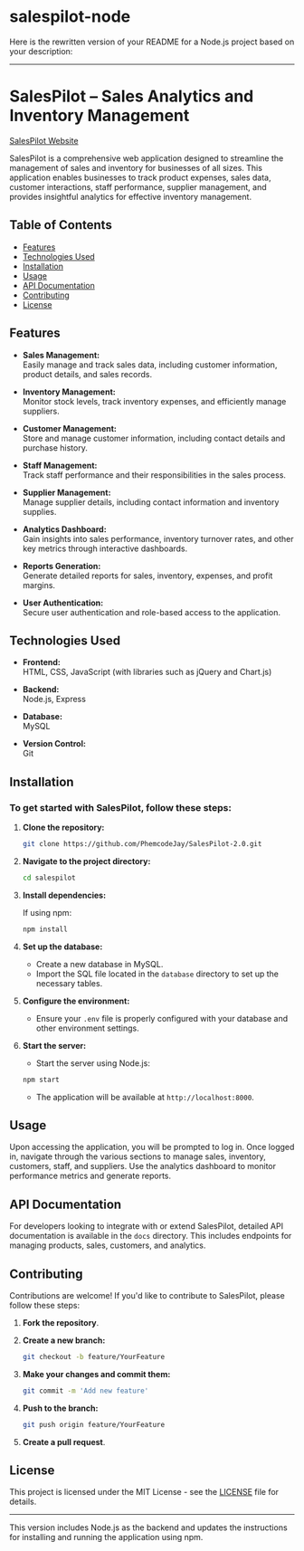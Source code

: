 # salespilot-node
Here is the rewritten version of your README for a Node.js project based on your description:

---

# SalesPilot – Sales Analytics and Inventory Management

[SalesPilot Website](https://salespilot.cybertrendhub.store)

SalesPilot is a comprehensive web application designed to streamline the management of sales and inventory for businesses of all sizes. This application enables businesses to track product expenses, sales data, customer interactions, staff performance, supplier management, and provides insightful analytics for effective inventory management.

## Table of Contents
- [Features](#features)
- [Technologies Used](#technologies-used)
- [Installation](#installation)
- [Usage](#usage)
- [API Documentation](#api-documentation)
- [Contributing](#contributing)
- [License](#license)

## Features

- **Sales Management:**  
  Easily manage and track sales data, including customer information, product details, and sales records.
  
- **Inventory Management:**  
  Monitor stock levels, track inventory expenses, and efficiently manage suppliers.
  
- **Customer Management:**  
  Store and manage customer information, including contact details and purchase history.
  
- **Staff Management:**  
  Track staff performance and their responsibilities in the sales process.
  
- **Supplier Management:**  
  Manage supplier details, including contact information and inventory supplies.
  
- **Analytics Dashboard:**  
  Gain insights into sales performance, inventory turnover rates, and other key metrics through interactive dashboards.
  
- **Reports Generation:**  
  Generate detailed reports for sales, inventory, expenses, and profit margins.
  
- **User Authentication:**  
  Secure user authentication and role-based access to the application.

## Technologies Used

- **Frontend:**  
  HTML, CSS, JavaScript (with libraries such as jQuery and Chart.js)
  
- **Backend:**  
  Node.js, Express
  
- **Database:**  
  MySQL
  
- **Version Control:**  
  Git

## Installation

### To get started with SalesPilot, follow these steps:

1. **Clone the repository:**

   ```bash
   git clone https://github.com/PhemcodeJay/SalesPilot-2.0.git
   ```

2. **Navigate to the project directory:**

   ```bash
   cd salespilot
   ```

3. **Install dependencies:**

   If using npm:
   
   ```bash
   npm install
   ```

4. **Set up the database:**

   - Create a new database in MySQL.
   - Import the SQL file located in the `database` directory to set up the necessary tables.

5. **Configure the environment:**

   - Ensure your `.env` file is properly configured with your database and other environment settings.

6. **Start the server:**

   - Start the server using Node.js:

   ```bash
   npm start
   ```

   - The application will be available at `http://localhost:8000`.

## Usage

Upon accessing the application, you will be prompted to log in. Once logged in, navigate through the various sections to manage sales, inventory, customers, staff, and suppliers. Use the analytics dashboard to monitor performance metrics and generate reports.

## API Documentation

For developers looking to integrate with or extend SalesPilot, detailed API documentation is available in the `docs` directory. This includes endpoints for managing products, sales, customers, and analytics.

## Contributing

Contributions are welcome! If you'd like to contribute to SalesPilot, please follow these steps:

1. **Fork the repository**.
2. **Create a new branch:**

   ```bash
   git checkout -b feature/YourFeature
   ```

3. **Make your changes and commit them:**

   ```bash
   git commit -m 'Add new feature'
   ```

4. **Push to the branch:**

   ```bash
   git push origin feature/YourFeature
   ```

5. **Create a pull request**.

## License

This project is licensed under the MIT License - see the [LICENSE](LICENSE) file for details.

---

This version includes Node.js as the backend and updates the instructions for installing and running the application using npm.

